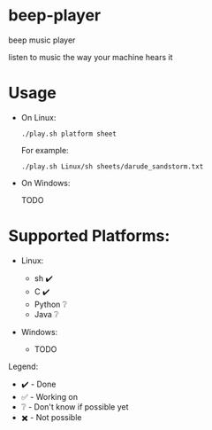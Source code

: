 # beep-player

beep music player

listen to music the way your machine hears it

# Usage

- On Linux:
    
    ```
    ./play.sh platform sheet
    ```

    For example: 
    ```
    ./play.sh Linux/sh sheets/darude_sandstorm.txt
    ```

- On Windows:

    TODO

# Supported Platforms:

- Linux:
    - sh :heavy_check_mark:
    - C :heavy_check_mark:
    - Python :grey_question:
    - Java :grey_question:

- Windows:
    - TODO

Legend:
- :heavy_check_mark: - Done
- :white_check_mark: - Working on
- :grey_question: - Don't know if possible yet
- :heavy_multiplication_x: - Not possible